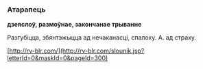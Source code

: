 ### Атарапець
**дзеяслоў, размоўнае, закончанае трыванне**

Разгубіцца, збянтэжыцца ад нечаканасці, спалоху. А. ад страху.

<a rel="author">[http://rv-blr.com/](http://rv-blr.com/slounik.jsp?letterId=0&maskId=0&pageId=300)</a>

